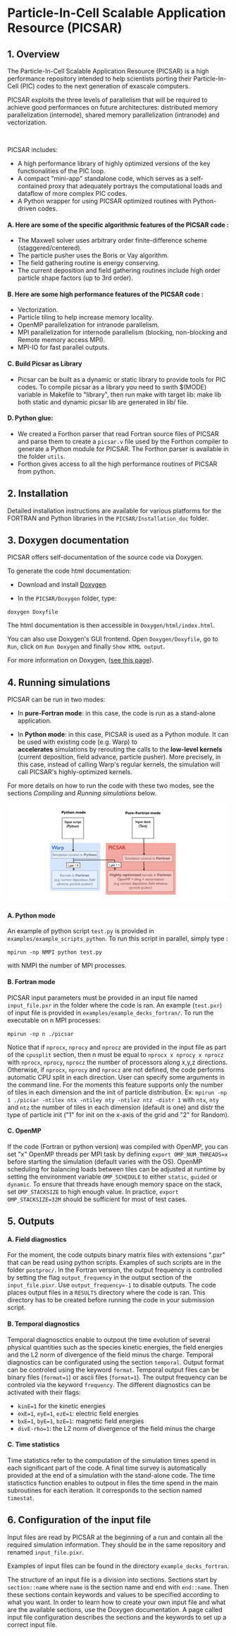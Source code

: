 # **Particle-In-Cell Scalable Application Resource (PICSAR)**


## **1. Overview**

The Particle-In-Cell Scalable Application Resource (PICSAR) is a high performance repository intended to help scientists porting their Particle-In-Cell (PIC) codes to the next generation of exascale computers.

PICSAR exploits the three levels of parallelism that will be required to achieve good performances on future architectures: distributed memory parallelization (internode), shared memory parallelization (intranode) and vectorization.

 

PICSAR includes:

- A high performance library of highly optimized versions of the key functionalities of the PIC loop.
- A compact "mini-app" standalone code, which serves as a self-contained proxy that adequately portrays the computational loads and dataflow of more complex PIC codes.
- A Python wrapper for using PICSAR optimized routines with Python-driven codes.

#### A.  Here are some of the specific algorithmic features of the PICSAR code :  

* The Maxwell solver uses arbitrary order finite-difference scheme (staggered/centered). 
* The particle pusher uses the Boris or Vay algorithm.
* The field gathering routine is energy conserving. 
* The current deposition and field gathering routines include high order particle shape factors (up to 3rd order).

#### B.  Here are some high performance features of the PICSAR code :

* Vectorization.
* Particle tiling to help increase memory locality.
* OpenMP parallelization for intranode parallelism.
* MPI parallelization for internode parallelism (blocking, non-blocking and Remote memory access MPI). 
* MPI-IO for fast parallel outputs.

#### C. Build Picsar as Library
* Picsar can be built as a dynamic or static library to provide tools for PIC codes.
To compile picsar as a library you need to swith $(MODE) variable in Makefile to "library", then run make with target lib:
make lib both static and dynamic picsar lib are generated in lib/ file.

#### D.  Python glue: 

* We created a Forthon parser that read Fortran source files of PICSAR and parse them to create a `picsar.v` file used by the Forthon compiler to generate a Python module for PICSAR. The Forthon parser is available in the folder `utils`. 
* Forthon gives access to all the high performance routines of PICSAR from python.

## **2. Installation**

Detailed installation instructions are available for various platforms for the FORTRAN and Python libraries in the `PICSAR/Installation_doc` folder.

## **3. Doxygen documentation**

PICSAR offers self-documentation of the source code via Doxygen.

To generate the code html documentation:

  - Download and install [Doxygen](http://www.stack.nl/~dimitri/doxygen/download.html).

  - In the `PICSAR/Doxygen` folder, type: 

```
doxygen Doxyfile
```

The html documentation is then accessible in `Doxygen/html/index.html`.

You can also use Doxygen's GUI frontend. Open `Doxygen/Doxyfile`, go to `Run`, click on `Run Doxygen` and finally `Show HTML output`.

For more information on Doxygen, ([see this page](https://www.stack.nl/~dimitri/doxygen/manual/doxygen_usage.html)).


## **4. Running simulations**

PICSAR can be run in two modes:

- In **pure-Fortran mode**: in this case, the code is run as a
  stand-alone application.

- In **Python mode**: in this case, PICSAR is used as a Python module. It can be used with existing code (e.g. Warp) to  
  **accelerates** simulations by rerouting the calls to the **low-level
  kernels** (current deposition, field advance, particle pusher). More
  precisely, in this case, instead of calling Warp's regular kernels, the
  simulation will call PICSAR's highly-optimized kernels.

For more details on how to run the code with these two modes, see the
sections *Compiling* and *Running simulations* below. 

![warp_and_pxr](Doxygen/images/warp_and_picsar.png)

#### A.  Python mode

An example of python script `test.py` is provided in `examples/example_scripts_python`. 
To run this script in parallel, simply type :
```
mpirun -np NMPI python test.py 
```
with NMPI the number of MPI processes. 

#### B.  Fortran mode

PICSAR input parameters must be provided in an input file named `input_file.pxr` 
in the folder where the code is ran. An example (`test.pxr`) of input file is 
provided in `examples/example_decks_fortran/`. 
To run the executable on n MPI processes:
```
mpirun -np n ./picsar
```
Notice that if `nprocx`, `nprocy` and `nprocz` are provided in the input file as part of the `cpusplit` section, then n must be equal to `nprocx x nprocy x nprocz` with `nprocx`, `nprocy`, `nprocz` the number of processors along x,y,z directions. Otherwise, if `nprocx`, `nprocy` and `nprocz` are not defined, the code performs automatic CPU split in each direction. User can specify some arguments in the command line. For the moments this feature supports only the number of tiles in each dimension and the init of particle distribution. Ex: `mpirun -np 1 ./picsar -ntilex ntx -ntiley nty -ntilez ntz -distr 1` with `ntx`, `nty` and `ntz` the number of tiles in each dimension (default is one) and distr the type of particle init ("1" for init on the x-axis of the grid and "2" for Random).

#### C.  OpenMP

If the code (Fortran or python version) was compiled with OpenMP, you can set "x" OpenMP threads per MPI task by defining `export OMP_NUM_THREADS=x` before starting the simulation (default varies with the OS). OpenMP scheduling for balancing loads between tiles can be adjusted at runtime by setting the environment variable `OMP_SCHEDULE` to either `static`, `guided` or `dynamic`. To ensure that threads have enough memory space on the stack, set `OMP_STACKSIZE` to high enough value. In practice, `export OMP_STACKSIZE=32M` should be sufficient for most of test cases.   

## **5. Outputs**


#### A.  Field diagnostics

For the moment, the code outputs binary matrix files with extensions ".pxr" that can be read using python scripts. Examples of such scripts are in the folder `postproc/`. In the Fortran version, the output frequency is controlled by setting the flag `output_frequency` in the output section of the `input_file.pixr`. Use `output_frequency=-1` to disable outputs. The code places output files in a `RESULTS` directory where the code is ran. This directory has to be created before running the code in your submission script. 

#### B.  Temporal diagnostics

Temporal diagnosctics enable to outpout the time evolution of several physical quantities such as the species kinetic energies, the field energies and the L2 norm of divergence of the field minus the charge. Temporal diagnostics can be configurated using the section `temporal`. Output format can be controled using the keyword `format`.
Temporal output files can be binary files (`format=1`) or ascii files (`format=1`).
The output frequency can be controled via the keyword `frequency`.
The different diagnostics can be activated with their flags:

* `kinE=1` for the kinetic energies
* `exE=1`, `eyE=1`, `ezE=1`: electric field energies
* `bxE=1`, `byE=1`, `bzE=1`: magnetic field energies
* `divE-rho=1`: the L2 norm of divergence of the field minus the charge

#### C.  Time statistics

Time statistics refer to the computation of the simulation times spend in each significant part of the code. A final time survey is automatically provided at the end of a simulation with the stand-alone code.
The time statisctics function enables to outpout in files the time spend in the main subroutines for each iteration.
It corresponds to the section named `timestat`.

## **6. Configuration of the input file**

Input files are read by PICSAR at the beginning of a run and contain all the required simulation information.
They should be in the same repository and renamed `input_file.pixr`.

Examples of input files can be found in the directory `example_decks_fortran`.

The structure of an input file is a division into sections.
Sections start by `section::name` where `name` is the section name and end with `end::name`.
Then these sections contain keywords and values to be specified according to what you want.
In order to learn how to create your own input file and what are the available sections, use the Doxygen documentation.
A page called input file configuration describes the sections and the keywords to set up a correct input file.